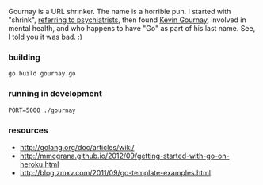 Gournay is a URL shrinker. The name is a horrible pun. I started with "shrink", [referring to psychiatrists](http://timesofindia.indiatimes.com/home/stoi/Why-is-a-psychiatrist-called-a-shrink/articleshow/929514.cms), then found [Kevin Gournay](http://en.wikipedia.org/wiki/Kevin_Gournay), involved in mental health, and who happens to have "Go" as part of his last name. See, I told you it was bad. :)

### building

    go build gournay.go

### running in development

    PORT=5000 ./gournay

### resources

  * http://golang.org/doc/articles/wiki/
  * http://mmcgrana.github.io/2012/09/getting-started-with-go-on-heroku.html
  * http://blog.zmxv.com/2011/09/go-template-examples.html
